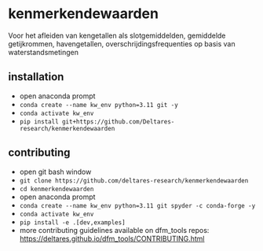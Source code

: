 # kenmerkendewaarden
Voor het afleiden van kengetallen als slotgemiddelden, gemiddelde getijkrommen, havengetallen, overschrijdingsfrequenties op basis van waterstandsmetingen

## installation
- open anaconda prompt
- `conda create --name kw_env python=3.11 git -y`
- `conda activate kw_env`
- `pip install git+https://github.com/Deltares-research/kenmerkendewaarden`

## contributing
- open git bash window
- `git clone https://github.com/deltares-research/kenmerkendewaarden`
- `cd kenmerkendewaarden`
- open anaconda prompt
- `conda create --name kw_env python=3.11 git spyder -c conda-forge -y`
- `conda activate kw_env`
- `pip install -e .[dev,examples]`
- more contributing guidelines available on dfm_tools repos: https://deltares.github.io/dfm_tools/CONTRIBUTING.html
